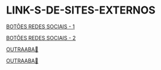# LINK-S-DE-SITES-EXTERNOS
<!--------------------------------------------->
<a href="
https://www.w3schools.com/howto/tryit.asp?filename=tryhow_css_social_media_buttons2
" target="_blank">
BOTÕES REDES SOCIAIS - 1
</a>
<!--------------------------------------------->
<a href="
https://www.w3schools.com/howto/tryit.asp?filename=tryhow_css_social_media_buttons
" target="_blank">
BOTÕES REDES SOCIAIS - 2
</a>
<!--------------------------------------------->
<a href="
LINK🔴
" target="_blank">
OUTRAABA🔴
></a>
<!--------------------------------------------->
<a href="
LINK🔴
" target="_blank">
OUTRAABA🔴
</a>

